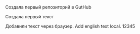 Создала первый репозиторий в GutHub

Создала первый текст

Добавили текст через браузер. Add english text local. 12345
